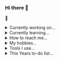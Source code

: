 ### Hi there 👋

🎯

<details>
  <summary>Currently working on...</summary>
  
  ## Flutter💙
   - Scheduling App📅
  ## Vue💚
   - Online Shop🛒
</details>

<details>
  <summary>Currently learning...</summary>
  
  - Vue🇻
  - python
</details>

<details>
  <summary>How to reach me...</summary>
    
  You can write me a dm on Discord @Mesota22 #2222
</details>


</details>

<details>
  <summary>My hobbies...</summary>
  
  - Programming
       
  - Photography
    
  - Vfx (After Effects)
  
  
</details>

<details>
  <summary>Tools I use...</summary>
  
  - 👨🏽‍💻VsCode / Code-Server / Vim
  - 🐧Arch Linux / Windows 10
</details>

<details>
  <summary>This Years to-do list...</summary>
  
  - Get good at at least one javascript framework (Vue or React)
  - Build a desktop app with Flutter
  - Improve in Python
  - Create 10 public Git repos
  - Get a better understanding / overview of Git(hub)
</details>
